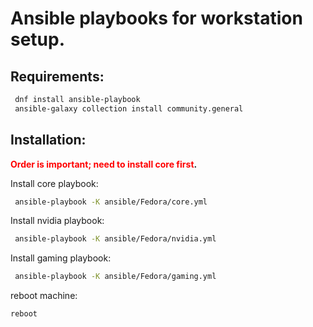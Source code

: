 # Ansible playbooks for workstation setup. 

## Requirements:

```bash
 dnf install ansible-playbook
 ansible-galaxy collection install community.general
```

## Installation:

**<span style="color:red">Order is important; need to install core first</span>.** 


Install core playbook:
```bash
 ansible-playbook -K ansible/Fedora/core.yml
```

Install nvidia playbook:
```bash
 ansible-playbook -K ansible/Fedora/nvidia.yml
```

Install gaming playbook:
```bash
 ansible-playbook -K ansible/Fedora/gaming.yml
```

reboot machine:
``` bash
reboot
```
